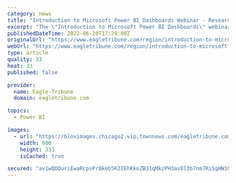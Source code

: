 ```yaml
---
category: news
title: "Introduction to Microsoft Power BI Dashboards Webinar - ResearchAndMarkets.com"
excerpt: "The \"Introduction to Microsoft Power BI Dashboards\" webinar has been added to ResearchAndMarkets.com's offering. If you understand Excel charts and have an overview of Pivot Tables then you can ..."
publishedDateTime: 2022-06-20T17:29:00Z
originalUrl: "https://www.eagletribune.com/region/introduction-to-microsoft-power-bi-dashboards-webinar---researchandmarkets-com/article_82350718-a658-5bf0-9e80-d82132aee750.html"
webUrl: "https://www.eagletribune.com/region/introduction-to-microsoft-power-bi-dashboards-webinar---researchandmarkets-com/article_82350718-a658-5bf0-9e80-d82132aee750.html"
type: article
quality: 33
heat: 33
published: false

provider:
  name: Eagle-Tribune
  domain: eagletribune.com

topics:
  - Power BI

images:
  - url: "https://bloximages.chicago2.vip.townnews.com/eagletribune.com/content/tncms/custom/image/ae213140-df8c-11e7-b06d-b798580d75a5.jpg?resize=600%2C333"
    width: 600
    height: 333
    isCached: true

secured: "av1wQDOuriEwaRcpsPr8keb5K2IEhKkoZB31qMkzPH3av8l3b7nm7RiSqHW1GFViwjVDCxZ69vz9Gr4zmtPZE7Do/QS9vFgeDX4YUhJOJKTrpiXcpegKCjRgFbGvMcPql/6AC5py7t2Xt6qVxZLvLeoE/vlOVkp1cdHzzcySQpzubdQAAmQhTvvTCuRV5+fYLsQTEG1sqorWX65VCUjZGM+AY7Zz3qo2srefiYAZzkK/wqgFF/k6urKXwFhKUI9advdZ3KXJEUWmQ6+4ErzSw5U07Hmh4gNnRZT63oOVKGS2RQtgxkzafiwUaxlkd/v/Md+ZUqPZjQg+MzKVkE43Ue4Dn8ksmv3RVhhNdeO62jM=;/fQH0yM41r7/JYVU9w6Q7g=="
---
```


